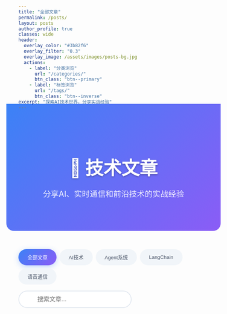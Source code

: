```yaml
---
title: "全部文章"
permalink: /posts/
layout: posts
author_profile: true
classes: wide
header:
  overlay_color: "#3b82f6"
  overlay_filter: "0.3"
  overlay_image: /assets/images/posts-bg.jpg
  actions:
    - label: "分类浏览"
      url: "/categories/"
      btn_class: "btn--primary"
    - label: "标签浏览"
      url: "/tags/"
      btn_class: "btn--inverse"
excerpt: "探索AI技术世界，分享实战经验"
---
```


<div class="posts-hero">
  <div class="hero-content">
    <h1 class="hero-title">📝 技术文章</h1>
    <p class="hero-subtitle">分享AI、实时通信和前沿技术的实战经验</p>
  </div>
</div>

<div class="posts-filter">
  <div class="filter-tabs">
    <button class="filter-tab active" data-filter="all">全部文章</button>
    <button class="filter-tab" data-filter="ai-technology">AI技术</button>
    <button class="filter-tab" data-filter="agent-systems">Agent系统</button>
    <button class="filter-tab" data-filter="langchain">LangChain</button>
    <button class="filter-tab" data-filter="voice-communication">语音通信</button>
  </div>
  
  <div class="search-box">
    <input type="text" id="search-input" placeholder="搜索文章...">
    <i class="fas fa-search"></i>
  </div>
</div>

<style>
/* Posts Page Styles */
.posts-hero {
  background: linear-gradient(135deg, #3b82f6 0%, #8b5cf6 100%);
  padding: 4rem 0;
  margin: -2rem -2rem 3rem -2rem;
  text-align: center;
  color: white;
  border-radius: 0 0 20px 20px;
}

.hero-title {
  font-size: 3rem;
  font-weight: 800;
  margin-bottom: 1rem;
  text-shadow: 0 2px 4px rgba(0, 0, 0, 0.3);
}

.hero-subtitle {
  font-size: 1.3rem;
  opacity: 0.9;
  font-weight: 400;
}

/* Filter Section */
.posts-filter {
  display: flex;
  justify-content: space-between;
  align-items: center;
  margin: 2rem 0;
  flex-wrap: wrap;
  gap: 1rem;
}

.filter-tabs {
  display: flex;
  gap: 0.5rem;
  flex-wrap: wrap;
}

.filter-tab {
  padding: 0.75rem 1.5rem;
  border: none;
  border-radius: 25px;
  background: #f1f5f9;
  color: #4a5568;
  font-weight: 500;
  cursor: pointer;
  transition: all 0.3s ease;
}

.filter-tab:hover {
  background: #e2e8f0;
  transform: translateY(-2px);
}

.filter-tab.active {
  background: linear-gradient(135deg, #3b82f6 0%, #8b5cf6 100%);
  color: white;
  box-shadow: 0 4px 15px rgba(59, 130, 246, 0.3);
}

.search-box {
  position: relative;
  width: 300px;
  max-width: 100%;
}

.search-box input {
  width: 100%;
  padding: 0.75rem 1rem 0.75rem 3rem;
  border: 2px solid #e2e8f0;
  border-radius: 25px;
  font-size: 1rem;
  transition: all 0.3s ease;
}

.search-box input:focus {
  outline: none;
  border-color: #3b82f6;
  box-shadow: 0 0 0 3px rgba(59, 130, 246, 0.1);
}

.search-box i {
  position: absolute;
  left: 1rem;
  top: 50%;
  transform: translateY(-50%);
  color: #a0aec0;
}

/* Enhanced Posts Grid */
.list__item {
  margin-bottom: 2rem;
}

.list__item .archive__item {
  background: white;
  border-radius: 16px;
  padding: 2rem;
  box-shadow: 0 4px 20px rgba(0, 0, 0, 0.1);
  transition: all 0.3s ease;
  border: 1px solid rgba(0, 0, 0, 0.05);
}

.list__item .archive__item:hover {
  transform: translateY(-5px);
  box-shadow: 0 8px 30px rgba(0, 0, 0, 0.15);
}

.archive__item-title {
  margin-bottom: 1rem !important;
}

.archive__item-title a {
  color: #2d3748 !important;
  text-decoration: none !important;
  font-weight: 700 !important;
  font-size: 1.4rem !important;
}

.archive__item-title a:hover {
  color: #3b82f6 !important;
}

.archive__item-excerpt {
  color: #4a5568;
  line-height: 1.6;
  margin-bottom: 1rem;
}

.page__meta {
  display: flex;
  align-items: center;
  gap: 1rem;
  font-size: 0.9rem;
  color: #718096;
  margin-bottom: 1rem;
}

.page__meta i {
  color: #3b82f6;
}

/* Responsive Design */
@media (max-width: 768px) {
  .hero-title {
    font-size: 2.5rem;
  }
  
  .posts-filter {
    flex-direction: column;
    align-items: stretch;
  }
  
  .filter-tabs {
    justify-content: center;
  }
  
  .search-box {
    width: 100%;
  }
}

@media (max-width: 480px) {
  .hero-title {
    font-size: 2rem;
  }
  
  .hero-subtitle {
    font-size: 1.1rem;
  }
  
  .filter-tab {
    padding: 0.5rem 1rem;
    font-size: 0.9rem;
  }
}
</style>

<script>
document.addEventListener('DOMContentLoaded', function() {
  const filterTabs = document.querySelectorAll('.filter-tab');
  const searchInput = document.getElementById('search-input');
  const posts = document.querySelectorAll('.list__item');
  
  // Filter functionality
  filterTabs.forEach(tab => {
    tab.addEventListener('click', function() {
      const filter = this.getAttribute('data-filter');
      
      // Update active tab
      filterTabs.forEach(t => t.classList.remove('active'));
      this.classList.add('active');
      
      // Filter posts
      posts.forEach(post => {
        const categories = post.querySelector('.archive__item-categories');
        if (filter === 'all' || !categories) {
          post.style.display = 'block';
        } else {
          const categoryText = categories.textContent.toLowerCase();
          if (categoryText.includes(filter.replace('-', ' '))) {
            post.style.display = 'block';
          } else {
            post.style.display = 'none';
          }
        }
      });
    });
  });
  
  // Search functionality
  searchInput.addEventListener('input', function() {
    const searchTerm = this.value.toLowerCase();
    
    posts.forEach(post => {
      const title = post.querySelector('.archive__item-title').textContent.toLowerCase();
      const excerpt = post.querySelector('.archive__item-excerpt').textContent.toLowerCase();
      
      if (title.includes(searchTerm) || excerpt.includes(searchTerm)) {
        post.style.display = 'block';
      } else {
        post.style.display = 'none';
      }
    });
  });
});
</script> 